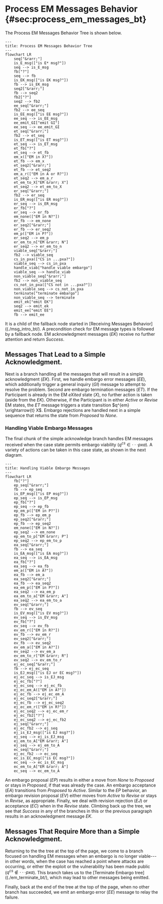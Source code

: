 # Process EM Messages Behavior {#sec:process_em_messages_bt}

The Process EM Messages Behavior Tree is shown below.

```mermaid
---
title: Process EM Messages Behavior Tree
---
flowchart LR
    seq["&rarr;"]
    is_E_msg(["is E* msg?"])
    seq --> is_E_msg
    fb["?"]
    seq --> fb
    is_EK_msg(["is EK msg?"])
    fb --> is_EK_msg
    seq2["&rarr;"]
    fb --> seq2
    fb2["?"]
    seq2 --> fb2
    ee_seq["&rarr;"]
    fb2 --> ee_seq
    is_EE_msg(["is EE msg?"])
    ee_seq --> is_EE_msg
    ee_emit_GI["emit GI"]
    ee_seq --> ee_emit_GI
    et_seq["&rarr;"]
    fb2 --> et_seq
    is_ET_msg(["is ET msg?"])
    et_seq --> is_ET_msg
    et_fb["?"]
    et_seq --> et_fb
    em_x(["EM in X?"])
    et_fb --> em_x
    et_seq2["&rarr;"]
    et_fb --> et_seq2
    em_a_r(["EM in A or R?"])
    et_seq2 --> em_a_r
    et_em_to_X["EM &rarr; X"]
    et_seq2 --> et_em_to_X
    er_seq["&rarr;"]
    fb2 --> er_seq
    is_ER_msg(["is ER msg?"])
    er_seq --> is_ER_msg
    er_fb["?"]
    er_seq --> er_fb
    em_none(["EM in N?"])
    er_fb --> em_none
    er_seq2["&rarr;"]
    er_fb --> er_seq2
    em_p(["EM in P?"])
    er_seq2 --> em_p
    er_em_to_n["EM &rarr; N"]
    er_seq2 --> er_em_to_n
    viable_seq["&rarr;"]
    fb2 --> viable_seq
    cs_in_pxa(["CS in ...pxa?"])
    viable_seq --> cs_in_pxa
    handle_viab["handle viable embargo"]
    viable_seq --> handle_viab
    non_viable_seq["&rarr;"]
    fb2 --> non_viable_seq
    cs_not_in_pxa(["CS not in ...pxa?"])
    non_viable_seq --> cs_not_in_pxa
    terminate["terminate embargo"]
    non_viable_seq --> terminate
    emit_ek["emit EK"]
    seq2 --> emit_ek
    emit_ee["emit EE"]
    fb --> emit_ee
```


It is a child of the fallback node started in [Receiving Messages Behavior]((./msg_intro_bt/).
A precondition check for EM message types is followed by a fallback node. 
EM acknowledgment messages (_EK_) receive no further attention and return *Success*.

## Messages That Lead to a Simple Acknowledgment.

Next is a branch handling all the messages that will result in a simple acknowledgment (_EK_). 
First, we handle embargo error messages (_EE_), which additionally trigger a general inquiry (_GI_) message to attempt
to resolve the problem. 
Second are embargo termination messages (_ET_).
If the Participant is already in the EM *eXited* state (_X_), no further action is taken (aside from the _EK_).
Otherwise, if the Participant is in either *Active* or *Revise* EM states, the _ET_ message triggers a state
transition $q^{em} \xrightarrow{t} X$.
Embargo rejections are handled next in a simple sequence that returns the state from *Proposed* to *None*.

### Handling Viable Embargo Messages

The final chunk of the simple acknowledge branch handles EM messages received when the case state permits embargo viability
($q^{cs} \in \cdot\cdot\cdot pxa$).
A variety of actions can be taken in this case state, as shown in the next diagram.

```mermaid
---
title: Handling Viable Embargo Messages
---
flowchart LR
    fb["?"]
    ep_seq["&rarr;"]
    fb --> ep_seq
    is_EP_msg(["is EP msg?"])
    ep_seq --> is_EP_msg
    ep_fb["?"]
    ep_seq --> ep_fb
    ep_em_p(["EM in P?"])
    ep_fb --> ep_em_p
    ep_seq2["&rarr;"]
    ep_fb --> ep_seq2
    em_none(["EM in N?"])
    ep_seq2 --> em_none
    ep_em_to_p["EM &rarr; P"]
    ep_seq2 --> ep_em_to_p
    ea_seq["&rarr;"]
    fb --> ea_seq
    is_EA_msg(["is EA msg?"])
    ea_seq --> is_EA_msg
    ea_fb["?"]
    ea_seq --> ea_fb
    em_a(["EM in A?"])
    ea_fb --> em_a
    ea_seq2["&rarr;"]
    ea_fb --> ea_seq2
    ea_em_p(["EM in P?"])
    ea_seq2 --> ea_em_p
    ea_em_to_a["EM &rarr; A"]
    ea_seq2 --> ea_em_to_a
    ev_seq["&rarr;"]
    fb --> ev_seq
    is_EV_msg(["is EV msg?"])
    ev_seq --> is_EV_msg
    ev_fb["?"]
    ev_seq --> ev_fb
    ev_em_r(["EM in R?"])
    ev_fb --> ev_em_r
    ev_seq2["&rarr;"]
    ev_fb --> ev_seq2
    ev_em_a(["EM in A?"])
    ev_seq2 --> ev_em_a
    ev_em_to_r["EM &rarr; R"]
    ev_seq2 --> ev_em_to_r
    ej_ec_seq["&rarr;"]
    fb --> ej_ec_seq
    is_EJ_msg(["is EJ or EC msg?"])
    ej_ec_seq --> is_EJ_msg
    ej_ec_fb["?"]
    ej_ec_seq --> ej_ec_fb
    ej_ec_em_A(["EM in A?"])
    ej_ec_fb --> ej_ec_em_A
    ej_ec_seq2["&rarr;"]
    ej_ec_fb --> ej_ec_seq2
    ej_ec_em_r(["EM in R?"])
    ej_ec_seq2 --> ej_ec_em_r
    ej_ec_fb2["?"]
    ej_ec_seq2 --> ej_ec_fb2
    ej_seq["&rarr;"]
    ej_ec_fb2 --> ej_seq
    ej_is_EJ_msg(["is EJ msg?"])
    ej_seq --> ej_is_EJ_msg
    ej_em_to_A["EM &rarr; A"]
    ej_seq --> ej_em_to_A
    ec_seq["&rarr;"]
    ej_ec_fb2 --> ec_seq
    ec_is_EC_msg(["is EC msg?"])
    ec_seq --> ec_is_EC_msg
    ec_em_to_A["EM &rarr; A"]
    ec_seq --> ec_em_to_A
```

An embargo proposal (_EP_)
results in either a move from *None* to *Proposed* or stays in
*Proposed*, if that was already the case. An embargo acceptance (_EA_)
transitions from *Proposed* to *Active*. Similar to the _EP_ behavior,
an embargo revision proposal (_EV_) either moves from *Active* to
*Revise* or stays in *Revise*, as appropriate. Finally, we deal with
revision rejection (_EJ_) or acceptance (_EC_) when in the *Revise*
state. Climbing back up the tree, we see that *Success* in any of the
branches in this or the previous paragraph results in an acknowledgment
message _EK_.

## Messages That Require More than a Simple Acknowledgment.

Returning to the the tree at the top of the page, we come to a branch focused on
handling EM messages when an embargo is no longer viable---in other words, when the case has
reached a point where attacks are occurring, or either the exploit or the vulnerability has been made public
($q^{cs} \not \in \cdot\cdot\cdot pxa$).
This branch takes us to the [Terminate Embargo tree]((./em_terminate_bt/), which may lead to
other messages being emitted.

Finally, back at the end of the tree at the top of the page, when no other branch has succeeded,
we emit an embargo error (_EE_) message to relay the failure.

